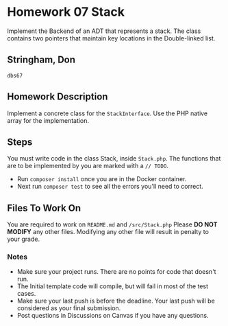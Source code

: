 # Homework 07 Stack

Implement the Backend of an ADT that represents a stack. The class contains two pointers that maintain key locations in the Double-linked list.

## Stringham, Don

`dbs67`

## Homework Description

Implement a concrete class for the `StackInterface`.  Use the PHP native array for the implementation.

## Steps

You must write code in the class Stack, inside `Stack.php`.
The functions that are to be implemented by you are marked with a `// TODO`.

- Run `composer install` once you are in the Docker container.
- Next run `composer test` to see all the errors you'll need to correct.

## Files To Work On

You are required to work on `README.md` and `/src/Stack.php`
Please **DO NOT MODIFY** any other files. Modifying any other file will result in penalty to your grade.

### Notes

- Make sure your project runs. There are no points for code that doesn't run.
- The Initial template code will compile, but will fail in most of the test cases.
- Make sure your last push is before the deadline. Your last push will be considered as your final submission.
- Post questions in Discussions on Canvas if you have any questions.
